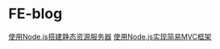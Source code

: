 # FE-blog

[使用Node.js搭建静态资源服务器](https://github.com/sheila1227/FE-blog/issues/1)
[使用Node.js实现简易MVC框架](https://github.com/sheila1227/FE-blog/issues/2)
